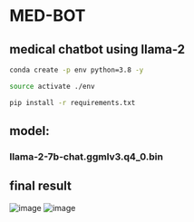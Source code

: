 # MED-BOT
## medical chatbot using llama-2
```bash
conda create -p env python=3.8 -y
```

```bash
source activate ./env
```

```bash
pip install -r requirements.txt
```
## model: 
### llama-2-7b-chat.ggmlv3.q4_0.bin
## final result 
![image](https://github.com/Krishna7604/med-bot/assets/86293749/c15e7036-b99a-40d6-824f-8019b59fcbba)
![image](https://github.com/Krishna7604/med-bot/assets/86293749/3ec9a0ce-540a-43bd-8302-d7b7163dea44)

